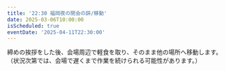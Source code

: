 ```yaml
---
title: '22:30 福岡夜の閉会の辞/移動'
date: 2025-03-06T10:00:00
isScheduled: true
eventDate: '2025-04-11T22:30:00'
---
```


締めの挨拶をした後、会場周辺で軽食を取り、そのまま他の場所へ移動します。（状況次第では、会場で遅くまで作業を続けられる可能性があります。）
